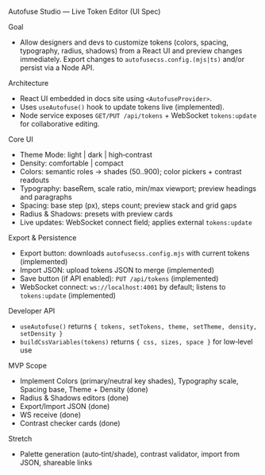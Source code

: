 Autofuse Studio — Live Token Editor (UI Spec)

Goal
- Allow designers and devs to customize tokens (colors, spacing, typography, radius, shadows) from a React UI and preview changes immediately. Export changes to `autofusecss.config.(mjs|ts)` and/or persist via a Node API.

Architecture
- React UI embedded in docs site using `<AutofuseProvider>`.
- Uses `useAutofuse()` hook to update tokens live (implemented).
- Node service exposes `GET/PUT /api/tokens` + WebSocket `tokens:update` for collaborative editing.

Core UI
- Theme Mode: light | dark | high‑contrast
- Density: comfortable | compact
- Colors: semantic roles → shades (50..900); color pickers + contrast readouts
- Typography: baseRem, scale ratio, min/max viewport; preview headings and paragraphs
- Spacing: base step (px), steps count; preview stack and grid gaps
- Radius & Shadows: presets with preview cards
- Live updates: WebSocket connect field; applies external `tokens:update`

Export & Persistence
- Export button: downloads `autofusecss.config.mjs` with current tokens (implemented)
- Import JSON: upload tokens JSON to merge (implemented)
- Save button (if API enabled): `PUT /api/tokens` (implemented)
- WebSocket connect: `ws://localhost:4001` by default; listens to `tokens:update` (implemented)

Developer API
- `useAutofuse()` returns `{ tokens, setTokens, theme, setTheme, density, setDensity }`
- `buildCssVariables(tokens)` returns `{ css, sizes, space }` for low‑level use

MVP Scope
- Implement Colors (primary/neutral key shades), Typography scale, Spacing base, Theme + Density (done)
- Radius & Shadows editors (done)
- Export/Import JSON (done)
- WS receive (done)
- Contrast checker cards (done)

Stretch
- Palette generation (auto‑tint/shade), contrast validator, import from JSON, shareable links
